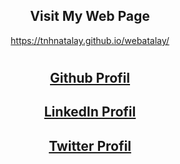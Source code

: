 <div align="center">

## Visit My Web Page
https://tnhnatalay.github.io/webatalay/
#
# 
## [Github Profil](https://github.com/tnhnatalay)
## [LinkedIn Profil](https://www.linkedin.com/in/tnhnatalay/)
## [Twitter Profil](https://twitter.com/_monkgyatso)
# 

</div>
